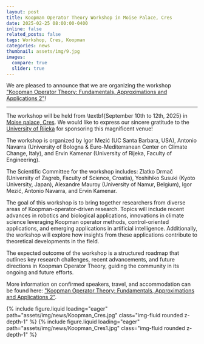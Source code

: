 ```yaml
---
layout: post
title: Koopman Operator Theory Workshop in Moise Palace, Cres
date: 2025-02-25 08:00:00-0400
inline: false
related_posts: false
tags: Workshop, Cres, Koopman
categories: news
thumbnail: assets/img/9.jpg
images:
  compare: true
  slider: true
---
```


We are pleased to announce that we are organizing the workshop <a href="https://uniri.hr/en/science-and-research/koopman-operator-theory-fundamentals-approximations-and-applications/">"Koopman Operator Theory: Fundamentals, Approximations and Applications 2"</a>!

---

The workshop will be held from \textbf{September 10th to 12th, 2025} in <a href="https://uniri.hr/en/university-and-community/palace-moise/">Moise palace, Cres</a>. We would like to express our sincere gratitude to the <a href="https://uniri.hr/en/home/">University of Rijeka</a> for sponsoring this magnificent venue!

The workshop is organized by Igor Mezić (UC Santa Barbara, USA), Antonio Navarra (University of Bologna & Euro-Mediterranean Center on Climate Change, Italy), and Ervin Kamenar (University of Rijeka, Faculty of Engineering).

The Scientific Committee for the workshop includes: Zlatko Drmač (University of Zagreb, Faculty of Science, Croatia), Yoshihiko Susuki (Kyoto University, Japan), Alexandre Mauroy (University of Namur, Belgium), Igor Mezić, Antonio Navarra, and Ervin Kamenar.

The goal of this workshop is to bring together researchers from diverse areas of Koopman-operator-driven research. Topics will include recent advances in robotics and biological applications, innovations in climate science leveraging Koopman operator methods, control-oriented applications, and emerging applications in artificial intelligence. Additionally, the workshop will explore how insights from these applications contribute to theoretical developments in the field.

The expected outcome of the workshop is a structured roadmap that outlines key research challenges, recent advancements, and future directions in Koopman Operator Theory, guiding the community in its ongoing and future efforts.

More information on confirmed speakers, travel, and accommodation can be found here: <a href="https://uniri.hr/en/science-and-research/koopman-operator-theory-fundamentals-approximations-and-applications/">"Koopman Operator Theory: Fundamentals, Approximations and Applications 2"</a>.

<swiper-container keyboard="true" navigation="true" pagination="true" pagination-clickable="true" pagination-dynamic-bullets="true" rewind="true">
  <swiper-slide>{% include figure.liquid loading="eager" path="assets/img/news/Koopman_Cres.jpg" class="img-fluid rounded z-depth-1" %}</swiper-slide>
  <swiper-slide>{% include figure.liquid loading="eager" path="assets/img/news/Koopman_Cres1.jpg" class="img-fluid rounded z-depth-1" %}</swiper-slide>
</swiper-container>